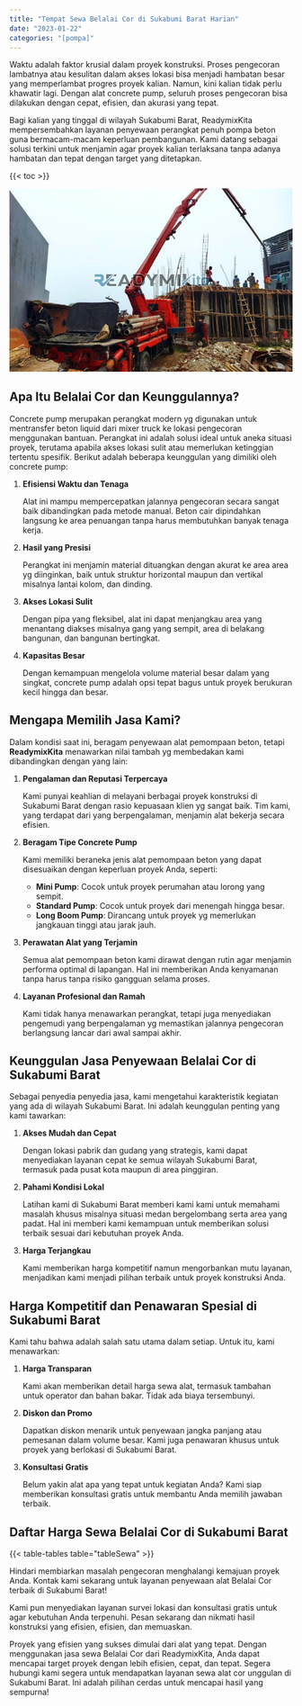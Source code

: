 ```yaml
---
title: "Tempat Sewa Belalai Cor di Sukabumi Barat Harian"
date: "2023-01-22"
categories: "[pompa]"
---
```


Waktu adalah faktor krusial dalam proyek konstruksi. Proses pengecoran lambatnya atau kesulitan dalam akses lokasi bisa menjadi hambatan besar yang memperlambat progres proyek kalian. Namun, kini kalian tidak perlu khawatir lagi. Dengan alat concrete pump, seluruh proses pengecoran bisa dilakukan dengan cepat, efisien, dan akurasi yang tepat.

Bagi kalian yang tinggal di wilayah Sukabumi Barat, ReadymixKita mempersembahkan layanan penyewaan perangkat penuh pompa beton guna bermacam-macam keperluan pembangunan. Kami datang sebagai solusi terkini untuk menjamin agar proyek kalian terlaksana tanpa adanya hambatan dan tepat dengan target yang ditetapkan.

{{< toc >}}

![Tempat Sewa Belalai Cor di Sukabumi Barat Harian](/images/pompa/sewa-pompa-14.jpg)

## Apa Itu Belalai Cor dan Keunggulannya?

Concrete pump merupakan perangkat modern yg digunakan untuk mentransfer beton liquid dari mixer truck ke lokasi pengecoran menggunakan bantuan. Perangkat ini adalah solusi ideal untuk aneka situasi proyek, terutama apabila akses lokasi sulit atau memerlukan ketinggian tertentu spesifik. Berikut adalah beberapa keunggulan yang dimiliki oleh concrete pump:

1. **Efisiensi Waktu dan Tenaga**

   Alat ini mampu mempercepatkan jalannya pengecoran secara sangat baik dibandingkan pada metode manual. Beton cair dipindahkan langsung ke area penuangan tanpa harus membutuhkan banyak tenaga kerja.

2. **Hasil yang Presisi**

   Perangkat ini menjamin material dituangkan dengan akurat ke area area yg diinginkan, baik untuk struktur horizontal maupun dan vertikal misalnya lantai kolom, dan dinding.

3. **Akses Lokasi Sulit**

   Dengan pipa yang fleksibel, alat ini dapat menjangkau area yang menantang diakses misalnya gang yang sempit, area di belakang bangunan, dan bangunan bertingkat.

4. **Kapasitas Besar**

   Dengan kemampuan mengelola volume material besar dalam yang singkat, concrete pump adalah opsi tepat bagus untuk proyek berukuran kecil hingga dan besar.

## Mengapa Memilih Jasa Kami?

Dalam kondisi saat ini, beragam penyewaan alat pemompaan beton, tetapi **ReadymixKita** menawarkan nilai tambah yg membedakan kami dibandingkan dengan yang lain:

1. **Pengalaman dan Reputasi Terpercaya**

   Kami punyai keahlian di melayani berbagai proyek konstruksi di Sukabumi Barat dengan rasio kepuasaan klien yg sangat baik. Tim kami, yang terdapat dari yang berpengalaman, menjamin alat bekerja secara efisien.

2. **Beragam Tipe Concrete Pump**

   Kami memiliki beraneka jenis alat pemompaan beton yang dapat disesuaikan dengan keperluan proyek Anda, seperti:
   - **Mini Pump**: Cocok untuk proyek perumahan atau lorong yang sempit.
   - **Standard Pump**: Cocok untuk proyek dari menengah hingga besar.
   - **Long Boom Pump**: Dirancang untuk proyek yg memerlukan jangkauan tinggi atau jarak jauh.

3. **Perawatan Alat yang Terjamin**

   Semua alat pemompaan beton kami dirawat dengan rutin agar menjamin performa optimal di lapangan. Hal ini memberikan Anda kenyamanan tanpa harus tanpa risiko gangguan selama proses.

4. **Layanan Profesional dan Ramah**

   Kami tidak hanya menawarkan perangkat, tetapi juga menyediakan pengemudi yang berpengalaman yg memastikan jalannya pengecoran berlangsung lancar dari awal sampai akhir.

## Keunggulan Jasa Penyewaan Belalai Cor di Sukabumi Barat

Sebagai penyedia penyedia jasa, kami mengetahui karakteristik kegiatan yang ada di wilayah Sukabumi Barat. Ini adalah keunggulan penting yang kami tawarkan:

1. **Akses Mudah dan Cepat**

   Dengan lokasi pabrik dan gudang yang strategis, kami dapat menyediakan layanan cepat ke semua wilayah Sukabumi Barat, termasuk pada pusat kota maupun di area pinggiran.

2. **Pahami Kondisi Lokal**

   Latihan kami di Sukabumi Barat memberi kami kami untuk memahami masalah khusus misalnya situasi medan bergelombang serta area yang padat. Hal ini memberi kami kemampuan untuk memberikan solusi terbaik sesuai dari kebutuhan proyek Anda.

3. **Harga Terjangkau**

   Kami memberikan harga kompetitif namun mengorbankan mutu layanan, menjadikan kami menjadi pilihan terbaik untuk proyek konstruksi Anda.

## Harga Kompetitif dan Penawaran Spesial di Sukabumi Barat

Kami tahu bahwa adalah salah satu utama dalam setiap. Untuk itu, kami menawarkan:

1. **Harga Transparan**

   Kami akan memberikan detail harga sewa alat, termasuk tambahan untuk operator dan bahan bakar. Tidak ada biaya tersembunyi.

2. **Diskon dan Promo**

   Dapatkan diskon menarik untuk penyewaan jangka panjang atau pemesanan dalam volume besar. Kami juga penawaran khusus untuk proyek yang berlokasi di Sukabumi Barat.

3. **Konsultasi Gratis**

   Belum yakin alat apa yang tepat untuk kegiatan Anda? Kami siap memberikan konsultasi gratis untuk membantu Anda memilih jawaban terbaik.

## Daftar Harga Sewa Belalai Cor di Sukabumi Barat

{{< table-tables table="tableSewa" >}}

Hindari membiarkan masalah pengecoran menghalangi kemajuan proyek Anda. Kontak kami sekarang untuk layanan penyewaan alat Belalai Cor terbaik di Sukabumi Barat!

Kami pun menyediakan layanan survei lokasi dan konsultasi gratis untuk agar kebutuhan Anda terpenuhi. Pesan sekarang dan nikmati hasil konstruksi yang efisien, efisien, dan memuaskan.

Proyek yang efisien yang sukses dimulai dari alat yang tepat. Dengan menggunakan jasa sewa Belalai Cor dari ReadymixKita, Anda dapat mencapai target proyek dengan lebih efisien, cepat, dan tepat. Segera hubungi kami segera untuk mendapatkan layanan sewa alat cor unggulan di Sukabumi Barat. Ini adalah pilihan cerdas untuk mencapai hasil yang sempurna!